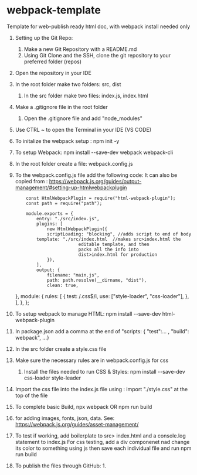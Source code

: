 # webpack-template

Template for web-publish ready html doc, with webpack install needed only

1.  Setting up the Git Repo:

    1. Make a new Git Repository with a README.md
    2. Using Git Clone and the SSH, clone the git repository to your preferred
       folder (repos)

2.  Open the repository in your IDE
3.  In the root folder make two folders: src, dist

    1. In the src folder make two files: index.js, index.html

4.  Make a .gitignore file in the root folder
    1. Open the .gitignore file and add "node_modules"
5.  Use CTRL ~ to open the Terminal in your IDE (VS CODE)

6.  To initalize the webpack setup : npm init -y
7.  To setup Webpack: npm install --save-dev webpack webpack-cli
8.  In the root folder create a file: webpack.config.js
9.  To the webpack.config.js file add the following code: It can also be copied
    from :
    https://webpack.js.org/guides/output-management/#setting-up-htmlwebpackplugin

        	const HtmlWebpackPlugin = require("html-webpack-plugin");
        	const path = require("path");

        	module.exports = {
        		entry: "./src/index.js",
        		plugins: [
            		new HtmlWebpackPlugin({
            		scriptLoading: "blocking", //adds script to end of body
        		template: "./src/index.html  //makes src>index.html the
        						editable template, and then
        						packs all the info into
        						dist>index.html for production
            		}),
        		],
        		output: {
            		filename: "main.js",
            		path: path.resolve(__dirname, "dist"),
            		clean: true,

    }, module: { rules: [ { test: /\.css$/i, use: ["style-loader",
    "css-loader"], }, ], }, };

10. To setup webpack to manage HTML: npm install --save-dev html-webpack-plugin
11. In package.json add a comma at the end of "scripts: { "test":... , "build":
    webpack", ...}
12. In the src folder create a style.css file
13. Make sure the necessary rules are in webpack.config.js for css
    1. Install the files needed to run CSS & Styles: npm install --save-dev
       css-loader style-leader
14. Import the css file into the index.js file using : import "./style.css" at
    the top of the file
15. To complete basic Build, npx webpack OR npm run build
16. for adding images, fonts, json, data. See:
    https://webpack.js.org/guides/asset-management/

17. To test if working, add boilerplate to src> index.html and a console.log
    statement to index.js For css testing, add a div componenet nad change its
    color to something using js then save each individual file and run npm run
    build

18. To publish the files through GitHub:
    1.
